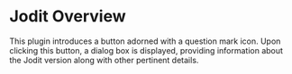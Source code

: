 # Jodit Overview

This plugin introduces a button adorned with a question mark icon.
Upon clicking this button, a dialog box is displayed,
providing information about the Jodit version along with other pertinent details.
